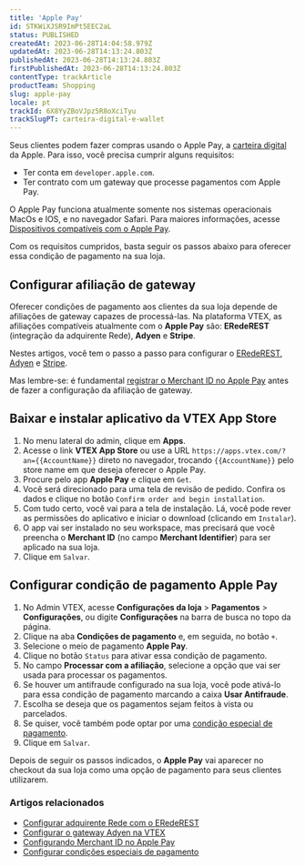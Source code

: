 ```yaml
---
title: 'Apple Pay'
id: STKWiXJSR9ImPt5EEC2aL
status: PUBLISHED
createdAt: 2023-06-28T14:04:58.979Z
updatedAt: 2023-06-28T14:13:24.803Z
publishedAt: 2023-06-28T14:13:24.803Z
firstPublishedAt: 2023-06-28T14:13:24.803Z
contentType: trackArticle
productTeam: Shopping
slug: apple-pay
locale: pt
trackId: 6X8YyZBoVJpz5R8oXciTyu
trackSlugPT: carteira-digital-e-wallet
---
```


Seus clientes podem fazer compras usando o Apple Pay, a [carteira digital](https://help.vtex.com/pt/tracks/digital-wallet-e-wallet--6X8YyZBoVJpz5R8oXciTyu/7jLbdfch9Oe2yYbQa9zwE1) da Apple. Para isso, você precisa cumprir alguns requisitos:

- Ter conta em `developer.apple.com`.
- Ter contrato com um gateway que processe pagamentos com Apple Pay.

<div class="alert alert-warning">
  O Apple Pay funciona atualmente somente nos sistemas operacionais MacOs e IOS, e no navegador Safari. Para maiores informações, acesse <a href="https://support.apple.com/pt-br/HT208531">Dispositivos compatíveis com o Apple Pay</a>.
</div>

Com os requisitos cumpridos, basta seguir os passos abaixo para oferecer essa condição de pagamento na sua loja.

## Configurar afiliação de gateway

Oferecer condições de pagamento aos clientes da sua loja depende de afiliações de gateway capazes de processá-las. Na plataforma VTEX, as afiliações compatíveis atualmente com o __Apple Pay__ são: __ERedeREST__ (integração da adquirente Rede), __Adyen__ e __Stripe__.

Nestes artigos, você tem o passo a passo para configurar o [ERedeREST](/pt/tutorial/configurar-adquirente-rede-com-o-erederest), [Adyen](/pt/tutorial/como-configurar-o-gateway-adyen-na-vtex) e [Stripe](https://help.vtex.com/pt/tutorial/configuring-stripe-gateway-affiliation--fwF2wk2FQKrODrWWkvSLO). 

Mas lembre-se: é fundamental [registrar o Merchant ID no Apple Pay](https://developers.vtex.com/vtex-rest-api/docs/setting-up-merchant-id-in-apple-pay) antes de fazer a configuração da afiliação de gateway.

## Baixar e instalar aplicativo da VTEX App Store

1. No menu lateral do admin, clique em __Apps__.
2. Acesse o link __VTEX App Store__ ou use a URL `https://apps.vtex.com/?an={{AccountName}}` direto no navegador, trocando `{{AccountName}}` pelo store name em que deseja oferecer o Apple Pay.
3. Procure pelo app __Apple Pay__ e clique em `Get`.
4. Você será direcionado para uma tela de revisão de pedido. Confira os dados e clique no botão `Confirm order and begin installation`.
5. Com tudo certo, você vai para a tela de instalação. Lá, você pode rever as permissões do aplicativo e iniciar o download (clicando em `Instalar`).
6. O app vai ser instalado no seu workspace, mas precisará que você preencha o __Merchant ID__ (no campo __Merchant Identifier__) para ser aplicado na sua loja.
7. Clique em `Salvar`. 

## Configurar condição de pagamento Apple Pay

1. No Admin VTEX, acesse **Configurações da loja** > **Pagamentos** > **Configurações**, ou digite **Configurações** na barra de busca no topo da página.
2. Clique na aba __Condições de pagamento__ e, em seguida, no botão `+`.
3. Selecione o meio de pagamento __Apple Pay__.
4. Clique no botão `Status` para ativar essa condição de pagamento.
5. No campo __Processar com a afiliação__, selecione a opção que vai ser usada para processar os pagamentos.
6. Se houver um antifraude configurado na sua loja, você pode ativá-lo para essa condição de pagamento marcando a caixa __Usar Antifraude__.
7. Escolha se deseja que os pagamentos sejam feitos à vista ou parcelados.
8. Se quiser, você também pode optar por uma [condição especial de pagamento](/pt/tutorial/condicoes-especiais).
9. Clique em `Salvar`.

Depois de seguir os passos indicados, o __Apple Pay__ vai aparecer no checkout da sua loja como uma opção de pagamento para seus clientes utilizarem.

### Artigos relacionados

- [Configurar adquirente Rede com o ERedeREST](/pt/tutorial/configurar-adquirente-rede-com-o-erederest)
- [Configurar o gateway Adyen na VTEX](/pt/tutorial/como-configurar-o-gateway-adyen-na-vtex)
- [Configurando Merchant ID no Apple Pay](https://developers.vtex.com/vtex-rest-api/docs/setting-up-merchant-id-in-apple-pay)
- [Configurar condições especiais de pagamento](/pt/tutorial/condicoes-especiais)
